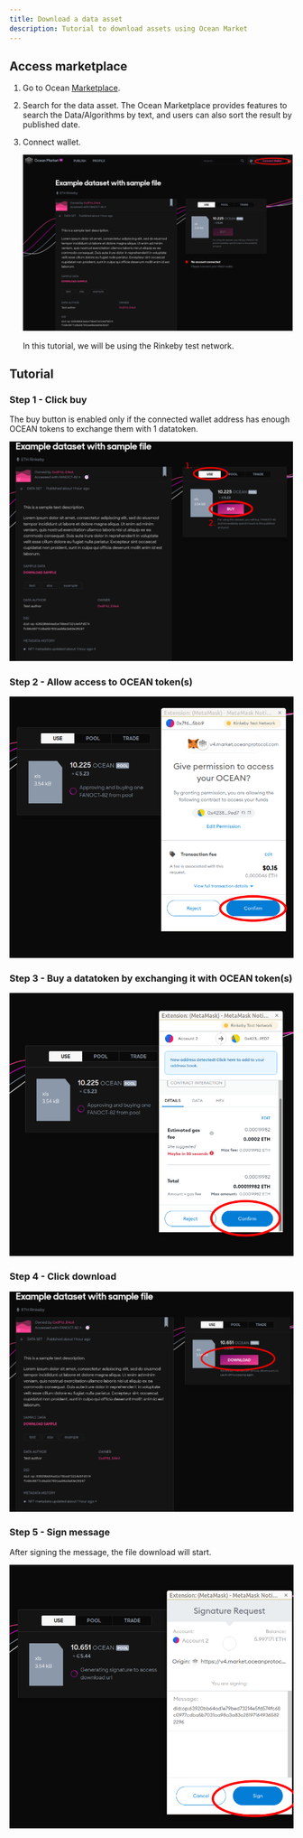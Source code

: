 ```yaml
---
title: Download a data asset
description: Tutorial to download assets using Ocean Market
---
```


## Access marketplace

1. Go to Ocean <a href="https://v4.market.oceanprotocol.com/" target="_blank">Marketplace</a>.
2. Search for the data asset.
   The Ocean Marketplace provides features to search the Data/Algorithms by text, and users can also sort the result by published date.

3. Connect wallet.

   ![connect wallet](images/marketplace/consume-connect-wallet.png 'Connect wallet')

   In this tutorial, we will be using the Rinkeby test network.

## Tutorial

### Step 1 - Click buy

The buy button is enabled only if the connected wallet address has enough OCEAN tokens to exchange them with 1 datatoken.

![consume part-1](images/marketplace/consume-1.png 'Buy')

### Step 2 - Allow access to OCEAN token(s)

![consume part-3](images/marketplace/consume-2.png 'Transaction 1: Permissions to access OCEAN tokens')

### Step 3 - Buy a datatoken by exchanging it with OCEAN token(s)

![consume part-4](images/marketplace/consume-3.png 'Transaction 2: Buy datatoken')

### Step 4 - Click download

![consume part-5](images/marketplace/consume-4.png 'Download asset')

### Step 5 - Sign message

After signing the message, the file download will start.

![consume part-6](images/marketplace/consume-5.png 'Sign')
